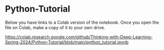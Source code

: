 # Python-Tutorial

Below you have links to a Colab version of the notebook. Once you open the file on Colab, make a copy of it to your own drive.

https://colab.research.google.com/github/Thinking-with-Deep-Learning-Spring-2024/Python-Tutorial/blob/main/python_tutorial.ipynb

